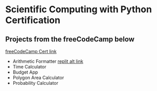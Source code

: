 # Scientific Computing with Python Certification
## Projects from the freeCodeCamp below
[freeCodeCamp Cert link](https://www.freecodecamp.org/learn/scientific-computing-with-python/#scientific-computing-with-python-projects)
- Arithmetic Formatter [replit alt link](https://replit.com/@lsrprntr/boilerplate-arithmetic-formatter#arithmetic_arranger.py)
- Time Calculator
- Budget App
- Polygon Area Calculator
- Probability Calculator 
